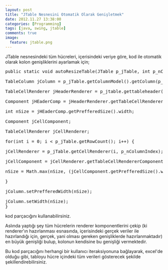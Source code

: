 ```yaml
---
layout: post
title: "JTable Nesnesini Otomatik Olarak Genişletmek"
date: 2012.11.27 13:38:00
categories: [Programming]
tags: [java, swing, jtable]
comments: true
image: 
  feature: jtable.png
--- 
```

JTable nesnesindeki tüm hücreleri, içerisindeki veriye göre, kod ile otomatik olarak kolon genişliklerini ayarlamak için; 

<!--more-->

<pre class="prettyprint">public static void autoResizeTable(JTable p_jTable, int p_nColumnIndex) { 

TableColumn jColumn = p_jTable.getColumnModel().getColumn(p_nColumnIndex); 

TableCellRenderer jHeaderRenderer = p_jtable.gettableheader().getdefaultrenderer(); 

Component jHEaderComp = jHeaderRenderer.getTableCellRendererComponent(....); 

int nSize = jHEaderComp.getPrefferedSize().width; 

Component jCellComponent; 

TableCellRenderer jCellRenderer; 

for(int i = 0; i < p_jTable.getRowCount(); i++) { 

jCellRenderer = p_jTable.getCellRenderer(i, p_nColumnIndex); 

jCellComponent = jCellRenderer.getTableCellRendererComponent(...); 

nSize = Math.max(nSize, (jCellComponent.getPrefferedSize().width); 

} 

jColumn.setPrefferedWidth(nSize); 

jColumn.setWidth(nSize); 
}</pre>

kod parçacığını kullanabilirsiniz. 

Aslında yaptığı şey tüm hücrelerin renderer komponentlerini çekip (ki renderer'ın hazırlanması esnasında, içerisindeki gerçek veriler ile hazırlandığı için, gerçek, yani olması gereken genişliklerde hazırlanmaktadır) en büyük genişliği bulup, kolonun kendisine bu genişliği vermektedir. 

Bu kod parçacığını herhangi bir kullanıcı iteraksiyonuna bağlayarak, excel'de olduğu gibi, tabloyu hücre içindeki tüm verileri gösterecek şekilde şekillendirebilirsiniz.
